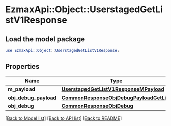 # EzmaxApi::Object::UserstagedGetListV1Response

## Load the model package
```perl
use EzmaxApi::Object::UserstagedGetListV1Response;
```

## Properties
Name | Type | Description | Notes
------------ | ------------- | ------------- | -------------
**m_payload** | [**UserstagedGetListV1ResponseMPayload**](UserstagedGetListV1ResponseMPayload.md) |  | 
**obj_debug_payload** | [**CommonResponseObjDebugPayloadGetList**](CommonResponseObjDebugPayloadGetList.md) |  | [optional] 
**obj_debug** | [**CommonResponseObjDebug**](CommonResponseObjDebug.md) |  | [optional] 

[[Back to Model list]](../README.md#documentation-for-models) [[Back to API list]](../README.md#documentation-for-api-endpoints) [[Back to README]](../README.md)


